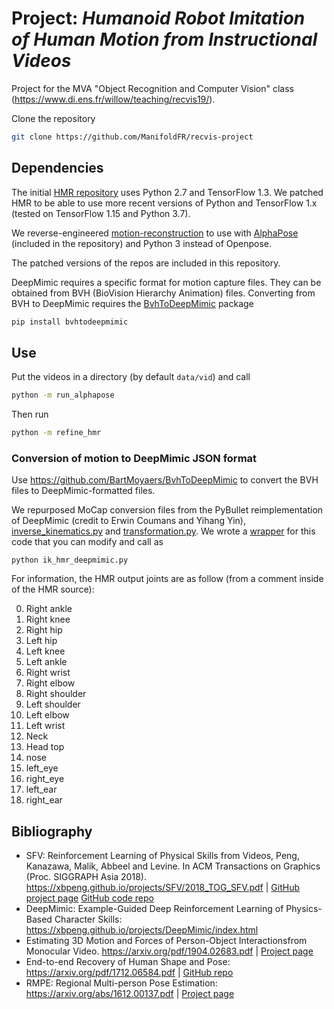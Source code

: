 # Project: _Humanoid Robot Imitation of Human Motion from Instructional Videos_

Project for the MVA "Object Recognition and Computer Vision" class (https://www.di.ens.fr/willow/teaching/recvis19/).

Clone the repository
 ```bash
git clone https://github.com/ManifoldFR/recvis-project
 ```


## Dependencies

The initial [HMR repository](https://github.com/akanazawa/hmr) uses Python 2.7 and TensorFlow 1.3. We patched HMR to be able to use more recent versions of Python and TensorFlow 1.x (tested on TensorFlow 1.15 and Python 3.7).

We reverse-engineered [motion-reconstruction](https://github.com/akanazawa/motion_reconstruction) to use with [AlphaPose](https://github.com/MVIG-SJTU/AlphaPose/tree/pytorch) (included in the repository) and Python 3 instead of Openpose.

The patched versions of the repos are included in this repository.


DeepMimic requires a specific format for motion capture files. They can be obtained from BVH (BioVision Hierarchy Animation) files. Converting from BVH to DeepMimic requires the [BvhToDeepMimic](https://github.com/BartMoyaers/BvhToDeepMimic) package
```bash
pip install bvhtodeepmimic
```

## Use

Put the videos in a directory (by default `data/vid`) and call
```bash
python -m run_alphapose
```
Then run
```bash
python -m refine_hmr
```

### Conversion of motion to DeepMimic JSON format

Use https://github.com/BartMoyaers/BvhToDeepMimic to convert the BVH files to DeepMimic-formatted files.

We repurposed MoCap conversion files from the PyBullet reimplementation of DeepMimic (credit to Erwin Coumans and Yihang Yin), [inverse_kinematics.py](https://github.com/bulletphysics/bullet3/master/examples/pybullet/gym/pybullet_envs/deep_mimic/mocap/inverse_kinematics.py) and
[transformation.py](https://github.com/bulletphysics/bullet3/master/examples/pybullet/gym/pybullet_envs/deep_mimic/mocap/transformation.py).
We wrote a [wrapper](./ik_hmr_deepmimic.py) for this code that you can modify and call as
```
python ik_hmr_deepmimic.py
```

For information, the HMR output joints are as follow (from a comment inside of the HMR source):

0. Right ankle  
1. Right knee  
2. Right hip  
3. Left hip
4. Left knee  
5. Left ankle  
6. Right wrist
7. Right elbow
8. Right shoulder
9. Left shoulder
10. Left elbow
11. Left wrist
12. Neck
13. Head top
14. nose
15. left_eye
16. right_eye
17. left_ear
18. right_ear


## Bibliography

* SFV: Reinforcement Learning of Physical Skills from Videos, Peng, Kanazawa, Malik, Abbeel and Levine. In ACM Transactions on Graphics (Proc. SIGGRAPH Asia 2018). https://xbpeng.github.io/projects/SFV/2018_TOG_SFV.pdf | [GitHub project page](https://xbpeng.github.io/projects/SFV/index.html) [GitHub code repo](https://github.com/akanazawa/motion_reconstruction)
* DeepMimic: Example-Guided Deep Reinforcement Learning of Physics-Based Character Skills: https://xbpeng.github.io/projects/DeepMimic/index.html
* Estimating 3D Motion and Forces of Person-Object Interactionsfrom Monocular Video. https://arxiv.org/pdf/1904.02683.pdf | [Project page](https://www.di.ens.fr/willow/research/motionforcesfromvideo/research/li19mfv/)
* End-to-end Recovery of Human Shape and Pose: https://arxiv.org/pdf/1712.06584.pdf | [GitHub repo](https://github.com/akanazawa/hmr)
* RMPE: Regional Multi-person Pose Estimation: https://arxiv.org/abs/1612.00137.pdf | [Project page](https://www.mvig.org/research/alphapose.html)
